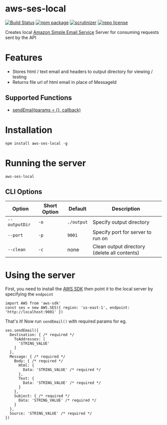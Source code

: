 # aws-ses-local

[![Build Status](https://travis-ci.org/Si1kIfY/aws-ses-local.svg?branch=master)](https://travis-ci.org/Si1kIfY/aws-ses-local) [![npm package](https://img.shields.io/npm/v/aws-ses-local.svg)](https://www.npmjs.com/package/aws-ses-local) [![scrutinizer](https://img.shields.io/scrutinizer/g/Si1kIfY/aws-ses-local.svg)](https://scrutinizer-ci.com/g/Si1kIfY/aws-ses-local/) [![repo license](https://img.shields.io/github/license/Si1kIfY/aws-ses-local.svg)](https://github.com/Si1kIfY/aws-ses-local/blob/master/LICENSE)

Creates local [Amazon Simple Email Service](https://aws.amazon.com/ses/) Server for consuming requests sent by the API

# Features

* Stores html / text email and headers to output directory for viewing / testing
* Returns file url of html email in place of MessageId

## Supported Functions
  * [sendEmail(params = {}, callback)](https://docs.aws.amazon.com/AWSJavaScriptSDK/latest/AWS/SES.html#sendEmail-property)

# Installation

```
npm install aws-ses-local -g
```

# Running the server

```
aws-ses-local
```

## CLI Options

| Option  | Short Option | Default | Description |
| --- | --- | --- | --- | 
| `--outputDir` | `-o` | `./output` | Specify output directory |
| `--port` | `-p` | `9001` | Specify port for server to run on |
| `--clean` | `-c` | none | Clean output directory (delete all contents) |

# Using the server

First, you need to install the [AWS SDK](http://aws.amazon.com/sdkfornodejs) then point it to the local server by specifying the `endpoint`

```
import AWS from 'aws-sdk'
const ses = new AWS.SES({ region: 'us-east-1', endpoint: 'http://localhost:9001' })
```

That's it! Now run `sendEmail()` with required params for eg.

```
ses.sendEmail({
  Destination: { /* required */
    ToAddresses: [
      'STRING_VALUE'
    ]
  },
  Message: { /* required */
    Body: { /* required */
      Html: {
        Data: 'STRING_VALUE' /* required */
      },
      Text: {
        Data: 'STRING_VALUE' /* required */
      }
    },
    Subject: { /* required */
      Data: 'STRING_VALUE' /* required */
    }
  },
  Source: 'STRING_VALUE' /* required */
})
